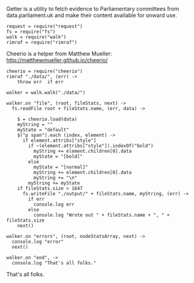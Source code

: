 Getter is a utility to fetch evidence to Parliamentary committees from data.parliament.uk and make their content available for onward use.

    request = require("request")
    fs = require("fs")
    walk = require("walk")
    rimraf = require("rimraf")

Cheerio is a helper from Matthew Mueller: http://matthewmueller.github.io/cheerio/

    cheerio = require("cheerio")
    rimraf "./data/", (err) ->
        throw err  if err
    
    walker = walk.walk("./data/")
    
    walker.on "file", (root, fileStats, next) ->
      fs.readFile root + fileStats.name, (err, data) ->
            
        $ = cheerio.load(data)
        myString = ""
        myState = "default"
        $("p span").each (index, element) ->
          if element.attribs["style"]
            if ~(element.attribs["style"]).indexOf("bold")
              myString += element.children[0].data
              myState = "[bold]"
            else
              myState = "[normal]"
              myString += element.children[0].data
              myString += "\n"
            myString += myState
        if fileStats.size > 1647        
          fs.writeFile "./output/" + fileStats.name, myString, (err) ->
            if err
              console.log err
            else
              console.log "Wrote out " + fileStats.name + ", " + fileStats.size
        next()

    walker.on "errors", (root, nodeStatsArray, next) ->
      console.log "error"
      next()

    walker.on "end", ->
      console.log "That's all folks."
    

              
That's all folks.
